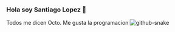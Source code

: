 ### Hola soy Santiago Lopez 👋

Todos me dicen Octo. Me gusta la programacion
<picture>
  <source media="(prefers-color-scheme: dark)" srcset="github-snake-dark.svg" />
  <source media="(prefers-color-scheme: light)" srcset="github-snake.svg" />
  <img alt="github-snake" src="https//raw.githubusercontent.com/salesp07/salesp07/output/github-contribution-grid-snake" />
</picture>
